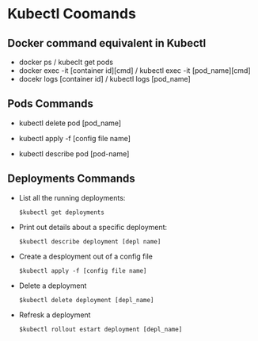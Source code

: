 # Kubectl Coomands

## Docker command equivalent in Kubectl

- docker ps / kubeclt get pods
- docker exec -it [container id][cmd] / kubectl exec -it [pod_name][cmd]
- docekr logs [container id] / kubectl logs [pod_name]

## Pods Commands

- kubectl delete pod [pod_name]

- kubectl apply -f [config file name]

- kubectl describe pod [pod-name]

## Deployments Commands

- List all the running deployments: 

  `$kubectl get deployments`

- Print out details about a specific deployment:

  `$kubectl describe deployment [depl name]`

- Create a desployment out of a config file

  `$kubectl apply -f [config file name]`

- Delete a deployment

  `$kubectl delete deployment [depl_name]`

- Refresk a deployment

  `$kubectl rollout estart deployment [depl_name]`
